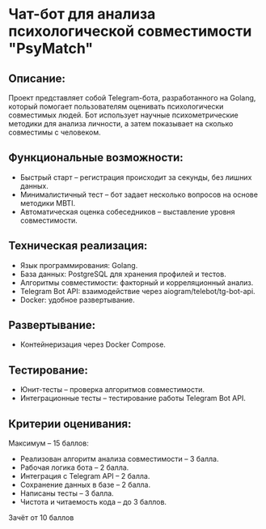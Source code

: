 

# Чат-бот для анализа психологической совместимости "PsyMatch"

## Описание:
Проект представляет собой Telegram-бота, разработанного на Golang, который помогает пользователям оценивать психологически совместимых людей. Бот использует научные психометрические методики для анализа личности, а затем показывает на сколько совместимы с человеком.   

## Функциональные возможности:  

- Быстрый старт – регистрация происходит за секунды, без лишних данных.  
- Минималистичный тест – бот задает несколько вопросов на основе методики MBTI.  
- Автоматическая оценка собеседников – выставление уровня совместимости.  

## Техническая реализация:  

- Язык программирования: Golang.  
- База данных: PostgreSQL для хранения профилей и тестов.  
- Алгоритмы совместимости: факторный и корреляционный анализ.  
- Telegram Bot API: взаимодействие через aiogram/telebot/tg-bot-api.  
- Docker: удобное развертывание.  

## Развертывание:  

-  Контейнеризация через Docker Compose.  

## Тестирование:  

- Юнит-тесты – проверка алгоритмов совместимости.  
- Интеграционные тесты – тестирование работы Telegram Bot API.  

  
## Критерии оценивания:  
Максимум – 15 баллов:  

- Реализован алгоритм анализа совместимости – 3 балла.  
- Рабочая логика бота – 2 балла.  
- Интеграция с Telegram API – 2 балла.  
- Сохранение данных в базе – 2 балла.  
- Написаны тесты – 3 балла.  
- Чистота и читаемость кода – до 3 баллов.  

Зачёт от 10 баллов 
